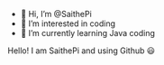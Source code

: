 - 👋 Hi, I’m @SaithePi
- 👀 I’m interested in coding
- 🌱 I’m currently learning Java coding

Hello! I am SaithePi and using Github 😃

<!---
SaithePi1050/SaithePi1050 is a ✨ special ✨ repository because its `README.md` (this file) appears on your GitHub profile.
You can click the Preview link to take a look at your changes.
--->
